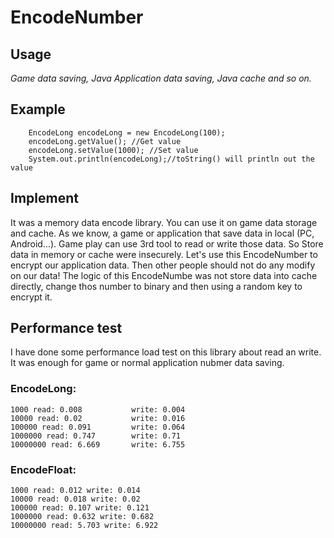 # EncodeNumber

## Usage
 *Game data saving, Java Application data saving, Java cache and so on.*

## Example

        EncodeLong encodeLong = new EncodeLong(100);
        encodeLong.getValue(); //Get value
        encodeLong.setValue(1000); //Set value
        System.out.println(encodeLong);//toString() will println out the value

## Implement
It was a memory data encode library. You can use it on game data storage and cache.
As we know, a game or application that save data in local (PC, Android...). Game play can use 3rd tool to read or write those data. So Store data in memory or cache were insecurely.
Let's use this EncodeNumber to encrypt our application data. Then other people should not do any modify on our data!
The logic of this EncodeNumbe was not store data into cache directly, change thos number to binary and then using a random key to encrypt it.

## Performance test
I have done some performance load test on this library about read an write. It was enough for game or normal application nubmer data saving.

### EncodeLong:
    1000 read: 0.008           write: 0.004
    10000 read: 0.02           write: 0.016
    100000 read: 0.091         write: 0.064
    1000000 read: 0.747        write: 0.71
    10000000 read: 6.669       write: 6.755

### EncodeFloat:
    1000 read: 0.012 write: 0.014
    10000 read: 0.018 write: 0.02
    100000 read: 0.107 write: 0.121
    1000000 read: 0.632 write: 0.682
    10000000 read: 5.703 write: 6.922

